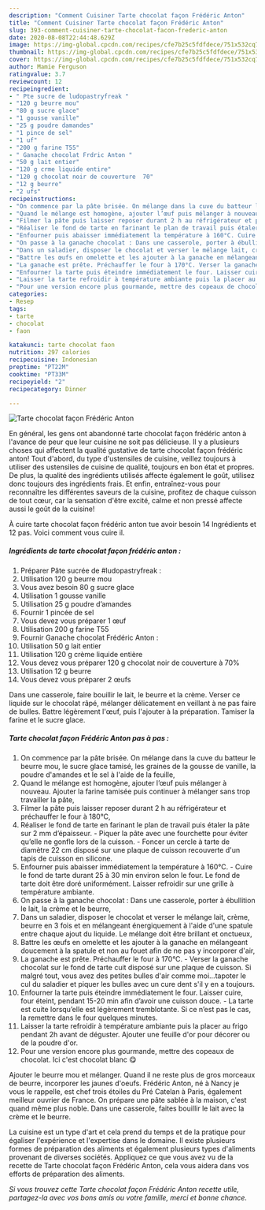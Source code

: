 ```yaml
---
description: "Comment Cuisiner Tarte chocolat façon Frédéric Anton"
title: "Comment Cuisiner Tarte chocolat façon Frédéric Anton"
slug: 393-comment-cuisiner-tarte-chocolat-facon-frederic-anton
date: 2020-08-08T22:44:48.629Z
image: https://img-global.cpcdn.com/recipes/cfe7b25c5fdfdece/751x532cq70/tarte-chocolat-facon-frederic-anton-photo-principale-de-la-recette.jpg
thumbnail: https://img-global.cpcdn.com/recipes/cfe7b25c5fdfdece/751x532cq70/tarte-chocolat-facon-frederic-anton-photo-principale-de-la-recette.jpg
cover: https://img-global.cpcdn.com/recipes/cfe7b25c5fdfdece/751x532cq70/tarte-chocolat-facon-frederic-anton-photo-principale-de-la-recette.jpg
author: Mamie Ferguson
ratingvalue: 3.7
reviewcount: 12
recipeingredient:
- " Pte sucre de ludopastryfreak "
- "120 g beurre mou"
- "80 g sucre glace"
- "1 gousse vanille"
- "25 g poudre damandes"
- "1 pince de sel"
- "1 uf"
- "200 g farine T55"
- " Ganache chocolat Frdric Anton "
- "50 g lait entier"
- "120 g crme liquide entire"
- "120 g chocolat noir de couverture  70"
- "12 g beurre"
- "2 ufs"
recipeinstructions:
- "On commence par la pâte brisée. On mélange dans la cuve du batteur le beurre mou, le sucre glace tamisé, les graines de la gousse de vanille, la poudre d&#39;amandes et le sel à l&#39;aide de la feuille,"
- "Quand le mélange est homogène, ajouter l’œuf puis mélanger à nouveau. Ajouter la farine tamisée puis continuer à mélanger sans trop travailler la pâte,"
- "Filmer la pâte puis laisser reposer durant 2 h au réfrigérateur et préchauffer le four à 180°C,"
- "Réaliser le fond de tarte en farinant le plan de travail puis étaler la pâte sur 2 mm d’épaisseur. Piquer la pâte avec une fourchette pour éviter qu’elle ne gonfle lors de la cuisson. Foncer un cercle à tarte de diamètre 22 cm disposé sur une plaque de cuisson recouverte d&#39;un tapis de cuisson en silicone."
- "Enfourner puis abaisser immédiatement la température à 160°C. Cuire le fond de tarte durant 25 à 30 min environ selon le four. Le fond de tarte doit être doré uniformément. Laisser refroidir sur une grille à température ambiante."
- "On passe à la ganache chocolat : Dans une casserole, porter à ébullition le lait, la crème et le beurre,"
- "Dans un saladier, disposer le chocolat et verser le mélange lait, crème, beurre en 3 fois et en mélangeant énergiquement à l&#39;aide d&#39;une spatule entre chaque ajout du liquide. Le mélange doit être brillant et onctueux,"
- "Battre les œufs en omelette et les ajouter à la ganache en mélangeant doucement à la spatule et non au fouet afin de ne pas y incorporer d&#39;air,"
- "La ganache est prête. Préchauffer le four à 170°C. Verser la ganache chocolat sur le fond de tarte cuit disposé sur une plaque de cuisson. Si malgré tout, vous avez des petites bulles d&#39;air comme moi...tapoter le cul du saladier et piquer les bulles avec un cure dent s&#39;il y en a toujours."
- "Enfourner la tarte puis éteindre immédiatement le four. Laisser cuire, four éteint, pendant 15-20 min afin d’avoir une cuisson douce. La tarte est cuite lorsqu’elle est légèrement tremblotante. Si ce n’est pas le cas, la remettre dans le four quelques minutes."
- "Laisser la tarte refroidir à température ambiante puis la placer au frigo pendant 2h avant de déguster. Ajouter une feuille d&#39;or pour décorer ou de la poudre d&#39;or."
- "Pour une version encore plus gourmande, mettre des copeaux de chocolat. Ici c&#39;est chocolat blanc 😋"
categories:
- Resep
tags:
- tarte
- chocolat
- faon

katakunci: tarte chocolat faon 
nutrition: 297 calories
recipecuisine: Indonesian
preptime: "PT22M"
cooktime: "PT33M"
recipeyield: "2"
recipecategory: Dinner

---
```



![Tarte chocolat façon Frédéric Anton](https://img-global.cpcdn.com/recipes/cfe7b25c5fdfdece/751x532cq70/tarte-chocolat-facon-frederic-anton-photo-principale-de-la-recette.jpg)

En général, les gens ont abandonné tarte chocolat façon frédéric anton à l'avance de peur que leur cuisine ne soit pas délicieuse. Il y a plusieurs choses qui affectent la qualité gustative de tarte chocolat façon frédéric anton! Tout d'abord, du type d'ustensiles de cuisine, veillez toujours à utiliser des ustensiles de cuisine de qualité, toujours en bon état et propres. De plus, la qualité des ingrédients utilisés affecte également le goût, utilisez donc toujours des ingrédients frais. Et enfin, entraînez-vous pour reconnaître les différentes saveurs de la cuisine, profitez de chaque cuisson de tout cœur, car la sensation d'être excité, calme et non pressé affecte aussi le goût de la cuisine!

<!--inarticleads1-->

À cuire tarte chocolat façon frédéric anton tue avoir besoin 14 Ingrédients et 12 pas. Voici comment vous cuire il.

##### Ingrédients de tarte chocolat façon frédéric anton :

1. Préparer  Pâte sucrée de #ludopastryfreak :
1. Utilisation 120 g beurre mou
1. Vous avez besoin 80 g sucre glace
1. Utilisation 1 gousse vanille
1. Utilisation 25 g poudre d’amandes
1. Fournir 1 pincée de sel
1. Vous devez vous préparer 1 œuf
1. Utilisation 200 g farine T55
1. Fournir  Ganache chocolat Frédéric Anton :
1. Utilisation 50 g lait entier
1. Utilisation 120 g crème liquide entière
1. Vous devez vous préparer 120 g chocolat noir de couverture à 70%
1. Utilisation 12 g beurre
1. Vous devez vous préparer 2 œufs


Dans une casserole, faire bouillir le lait, le beurre et la crème. Verser ce liquide sur le chocolat râpé, mélanger délicatement en veillant à ne pas faire de bulles. Battre légèrement l&#39;œuf, puis l&#39;ajouter à la préparation. Tamiser la farine et le sucre glace. 

<!--inarticleads2-->

##### Tarte chocolat façon Frédéric Anton pas à pas :

1. On commence par la pâte brisée. On mélange dans la cuve du batteur le beurre mou, le sucre glace tamisé, les graines de la gousse de vanille, la poudre d&#39;amandes et le sel à l&#39;aide de la feuille,
1. Quand le mélange est homogène, ajouter l’œuf puis mélanger à nouveau. Ajouter la farine tamisée puis continuer à mélanger sans trop travailler la pâte,
1. Filmer la pâte puis laisser reposer durant 2 h au réfrigérateur et préchauffer le four à 180°C,
1. Réaliser le fond de tarte en farinant le plan de travail puis étaler la pâte sur 2 mm d’épaisseur. - Piquer la pâte avec une fourchette pour éviter qu’elle ne gonfle lors de la cuisson. - Foncer un cercle à tarte de diamètre 22 cm disposé sur une plaque de cuisson recouverte d&#39;un tapis de cuisson en silicone.
1. Enfourner puis abaisser immédiatement la température à 160°C. - Cuire le fond de tarte durant 25 à 30 min environ selon le four. Le fond de tarte doit être doré uniformément. Laisser refroidir sur une grille à température ambiante.
1. On passe à la ganache chocolat : Dans une casserole, porter à ébullition le lait, la crème et le beurre,
1. Dans un saladier, disposer le chocolat et verser le mélange lait, crème, beurre en 3 fois et en mélangeant énergiquement à l&#39;aide d&#39;une spatule entre chaque ajout du liquide. Le mélange doit être brillant et onctueux,
1. Battre les œufs en omelette et les ajouter à la ganache en mélangeant doucement à la spatule et non au fouet afin de ne pas y incorporer d&#39;air,
1. La ganache est prête. Préchauffer le four à 170°C. - Verser la ganache chocolat sur le fond de tarte cuit disposé sur une plaque de cuisson. Si malgré tout, vous avez des petites bulles d&#39;air comme moi...tapoter le cul du saladier et piquer les bulles avec un cure dent s&#39;il y en a toujours.
1. Enfourner la tarte puis éteindre immédiatement le four. Laisser cuire, four éteint, pendant 15-20 min afin d’avoir une cuisson douce. - La tarte est cuite lorsqu’elle est légèrement tremblotante. Si ce n’est pas le cas, la remettre dans le four quelques minutes.
1. Laisser la tarte refroidir à température ambiante puis la placer au frigo pendant 2h avant de déguster. Ajouter une feuille d&#39;or pour décorer ou de la poudre d&#39;or.
1. Pour une version encore plus gourmande, mettre des copeaux de chocolat. Ici c&#39;est chocolat blanc 😋


Ajouter le beurre mou et mélanger. Quand il ne reste plus de gros morceaux de beurre, incorporer les jaunes d&#39;oeufs. Frédéric Anton, né à Nancy je vous le rappelle, est chef trois étoiles du Pré Catelan à Paris, également meilleur ouvrier de France. On prépare une pâte sablée à la maison, c&#39;est quand même plus noble. Dans une casserole, faites bouillir le lait avec la crème et le beurre. 

<!--inarticleads1-->

<p>
La cuisine est un type d'art et cela prend du temps et de la pratique pour égaliser l'expérience et l'expertise dans le domaine. Il existe plusieurs formes de préparation des aliments et également plusieurs types d'aliments provenant de diverses sociétés. Appliquez ce que vous avez vu de la recette de Tarte chocolat façon Frédéric Anton, cela vous aidera dans vos efforts de préparation des aliments.
</p>

<p>
<i>Si vous trouvez cette Tarte chocolat façon Frédéric Anton recette utile, partagez-la avec vos bons amis ou votre famille, merci et bonne chance.</i>
</p>
